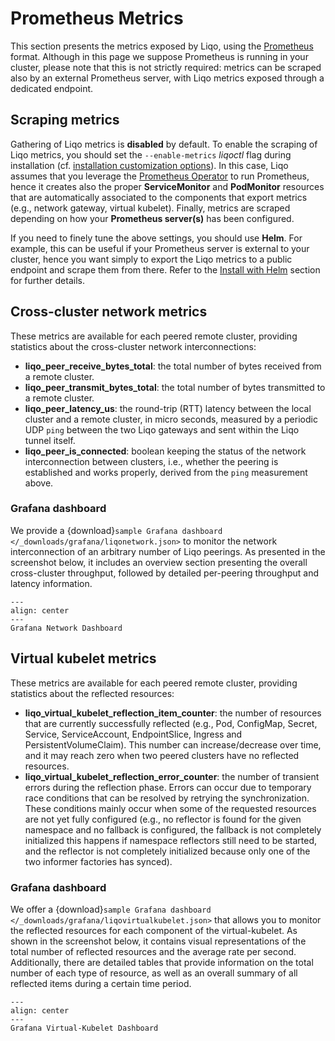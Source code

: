 # Prometheus Metrics

This section presents the metrics exposed by Liqo, using the [Prometheus](https://prometheus.io/) format.
Although in this page we suppose Prometheus is running in your cluster, please note that this is not strictly required: metrics can be scraped also by an external Prometheus server, with Liqo metrics exposed through a dedicated endpoint.

## Scraping metrics

Gathering of Liqo metrics is **disabled** by default.
To enable the scraping of Liqo metrics, you should set the `--enable-metrics` *liqoctl* flag during installation (cf. [installation customization options](InstallCustomization)).
In this case, Liqo assumes that you leverage the [Prometheus Operator](https://github.com/prometheus-operator/prometheus-operator) to run Prometheus, hence it creates also the proper **ServiceMonitor** and **PodMonitor** resources that are automatically associated to the components that export metrics (e.g., network gateway, virtual kubelet).
Finally, metrics are scraped depending on how your **Prometheus server(s)** has been configured.

If you need to finely tune the above settings, you should use **Helm**.
For example, this can be useful if your Prometheus server is external to your cluster, hence you want simply to export the Liqo metrics to a public endpoint and scrape them from there.
Refer to the [Install with Helm](InstallationHelm) section for further details.

## Cross-cluster network metrics

These metrics are available for each peered remote cluster, providing statistics about the cross-cluster network interconnections:

- **liqo_peer_receive_bytes_total**: the total number of bytes received from a remote cluster.
- **liqo_peer_transmit_bytes_total**: the total number of bytes transmitted to a remote cluster.
- **liqo_peer_latency_us**: the round-trip (RTT) latency between the local cluster and a remote cluster, in micro seconds, measured by a periodic UDP `ping` between the two Liqo gateways and sent within the Liqo tunnel itself.
- **liqo_peer_is_connected**: boolean keeping the status of the network interconnection between clusters, i.e., whether the peering is established and works properly, derived from the `ping` measurement above.

### Grafana dashboard

We provide a {download}`sample Grafana dashboard </_downloads/grafana/liqonetwork.json>` to monitor the network interconnection of an arbitrary number of Liqo peerings.
As presented in the screenshot below, it includes an overview section presenting the overall cross-cluster throughput, followed by detailed per-peering throughput and latency information.

```{figure} /_static/images/usage/prometheus-metrics/network-dashboard.png
---
align: center
---
Grafana Network Dashboard
```

## Virtual kubelet metrics

These metrics are available for each peered remote cluster, providing statistics about the reflected resources:

- **liqo_virtual_kubelet_reflection_item_counter**: the number of resources that are currently successfully reflected (e.g., Pod, ConfigMap, Secret, Service, ServiceAccount, EndpointSlice, Ingress and PersistentVolumeClaim). This number can increase/decrease over time, and it may reach zero when two peered clusters have no reflected resources.
- **liqo_virtual_kubelet_reflection_error_counter**: the number of transient errors during the reflection phase. Errors can occur due to temporary race conditions that can be resolved by retrying the synchronization. These conditions mainly occur when some of the requested resources are not yet fully configured (e.g., no reflector is found for the given namespace and no fallback is configured, the fallback is not completely initialized this happens if namespace reflectors still need to be started, and the reflector is not completely initialized because only one of the two informer factories has synced).

### Grafana dashboard

We offer a {download}`sample Grafana dashboard </_downloads/grafana/liqovirtualkubelet.json>` that allows you to monitor the reflected resources for each component of the virtual-kubelet.
As shown in the screenshot below, it contains visual representations of the total number of reflected resources and the average rate per second.
Additionally, there are detailed tables that provide information on the total number of each type of resource, as well as an overall summary of all reflected items during a certain time period.

```{figure} /_static/images/usage/prometheus-metrics/virtualkubelet-dashboard.png
---
align: center
---
Grafana Virtual-Kubelet Dashboard
```

